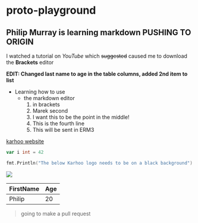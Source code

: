 # proto-playground
## Philip Murray is learning markdown PUSHING TO ORIGIN

I watched a tutorial on *YouTube* which ~~suggested~~ caused me to download the **Brackets** editor

**EDIT: Changed last name to age in the table columns, added 2nd item to list**

- Learning how to use 
    - the markdown editor
        1. in brackets
        2. Marek second
        3. I want this to be the point in the middle!
        4. This is the fourth line
        5. This will be sent in ERM3
        
[karhoo website](https://www.karhoo.com/fleet-and-dms-partners/)

``` go
var i int = 42
```
``` go
fmt.Println("The below Karhoo logo needs to be on a black background")
```

![](https://karhoo.wpengine.com/wp-content/uploads/KARHOO-logo-web.png)


| FirstName  | Age | 
| --- | --- |
| Philip | 20 |


> going to make a pull request
